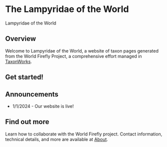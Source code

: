    
# The Lampyridae of the World
Lampyridae of the World

## Overview
Welcome to Lampyridae of the World, a website of taxon pages generated from the World Firefly Project, a comprehensive effort managed in [TaxonWorks](https://taxonworks.org). 

## Get started!
<autocomplete-otu class="w-80"/>

## Announcements
* 1/1/2024 - Our website is live!

## Find out more
Learn how to collaborate with the World Firefly project. Contact information, technical details, and more are available at [About](/about).
